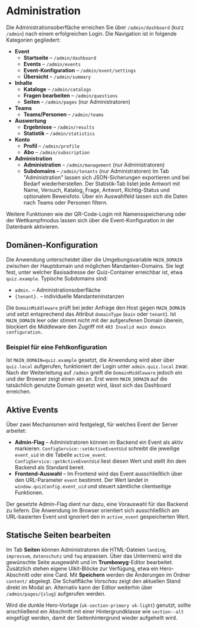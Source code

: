 # Administration

Die Administrationsoberfläche erreichen Sie über `/admin/dashboard` (kurz `/admin`) nach einem erfolgreichen Login. Die Navigation ist in folgende Kategorien gegliedert:

* **Event**
  * **Startseite** – `/admin/dashboard`
  * **Events** – `/admin/events`
  * **Event-Konfiguration** – `/admin/event/settings`
  * **Übersicht** – `/admin/summary`
* **Inhalte**
  * **Kataloge** – `/admin/catalogs`
  * **Fragen bearbeiten** – `/admin/questions`
  * **Seiten** – `/admin/pages` (nur Administratoren)
* **Teams**
  * **Teams/Personen** – `/admin/teams`
* **Auswertung**
  * **Ergebnisse** – `/admin/results`
  * **Statistik** – `/admin/statistics`
* **Konto**
  * **Profil** – `/admin/profile`
  * **Abo** – `/admin/subscription`
* **Administration**
  * **Administration** – `/admin/management` (nur Administratoren)
  * **Subdomains** – `/admin/tenants` (nur Administratoren)
Im Tab "Administration" lassen sich JSON-Sicherungen exportieren und bei Bedarf wiederherstellen. Der Statistik-Tab listet jede Antwort mit Name, Versuch, Katalog, Frage, Antwort, Richtig-Status und optionalem Beweisfoto. Über ein Auswahlfeld lassen sich die Daten nach Teams oder Personen filtern.

Weitere Funktionen wie der QR-Code-Login mit Namensspeicherung oder der Wettkampfmodus lassen sich über die Event-Konfiguration in der Datenbank aktivieren.

## Domänen-Konfiguration

Die Anwendung unterscheidet über die Umgebungsvariable `MAIN_DOMAIN` zwischen der Hauptdomain und möglichen Mandanten-Domains. Sie legt fest, unter welcher Basisadresse der Quiz-Container erreichbar ist, etwa `quiz.example`. Typische Subdomains sind:

- `admin.` – Administrationsoberfläche
- `{tenant}.` – individuelle Mandanteninstanzen

Die `DomainMiddleware` prüft bei jeder Anfrage den Host gegen `MAIN_DOMAIN` und setzt entsprechend das Attribut `domainType` (`main` oder `tenant`). Ist `MAIN_DOMAIN` leer oder stimmt nicht mit der aufgerufenen Domain überein, blockiert die Middleware den Zugriff mit `403 Invalid main domain configuration.`

### Beispiel für eine Fehlkonfiguration

Ist `MAIN_DOMAIN=quiz.example` gesetzt, die Anwendung wird aber über `quiz.local` aufgerufen, funktioniert der Login unter `admin.quiz.local` zwar. Nach der Weiterleitung auf `/admin` greift die `DomainMiddleware` jedoch ein und der Browser zeigt einen `403` an. Erst wenn `MAIN_DOMAIN` auf die tatsächlich genutzte Domain gesetzt wird, lässt sich das Dashboard erreichen.

## Aktive Events

Über zwei Mechanismen wird festgelegt, für welches Event der Server arbeitet:

* **Admin-Flag** – Administratoren können im Backend ein Event als aktiv markieren. `ConfigService::setActiveEventUid` schreibt die jeweilige `event_uid` in die Tabelle `active_event`. `ConfigService::getActiveEventUid` liest diesen Wert und stellt ihn dem Backend als Standard bereit.
* **Frontend-Auswahl** – Im Frontend wird das Event ausschließlich über den URL-Parameter `event` bestimmt. Der Wert landet in `window.quizConfig.event_uid` und steuert sämtliche clientseitige Funktionen.

Der gesetzte Admin-Flag dient nur dazu, eine Vorauswahl für das Backend zu liefern. Die Anwendung im Browser orientiert sich ausschließlich am URL-basierten Event und ignoriert den in `active_event` gespeicherten Wert.

## Statische Seiten bearbeiten

Im Tab **Seiten** können Administratoren die HTML-Dateien `landing`, `impressum`, `datenschutz` und `faq` anpassen. Über das Untermenü wird die gewünschte Seite ausgewählt und im **Trumbowyg**-Editor bearbeitet. Zusätzlich stehen eigene UIkit-Blöcke zur Verfügung, etwa ein Hero-Abschnitt oder eine Card. Mit **Speichern** werden die Änderungen im Ordner `content/` abgelegt. Die Schaltfläche *Vorschau* zeigt den aktuellen Stand direkt im Modal an. Alternativ kann der Editor weiterhin über `/admin/pages/{slug}` aufgerufen werden.

Wird die dunkle Hero-Vorlage (`uk-section-primary uk-light`) genutzt, sollte anschließend ein Abschnitt mit einer Hintergrundklasse wie `section--alt` eingefügt werden, damit der Seitenhintergrund wieder aufgehellt wird.
